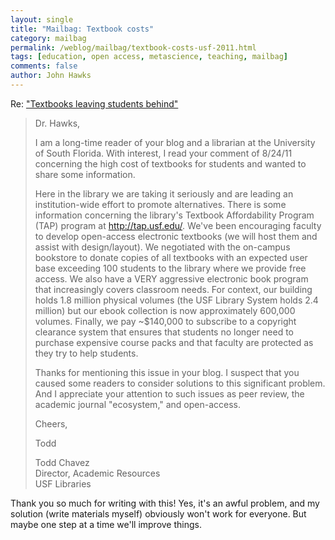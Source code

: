 ```yaml
---
layout: single 
title: "Mailbag: Textbook costs" 
category: mailbag
permalink: /weblog/mailbag/textbook-costs-usf-2011.html
tags: [education, open access, metascience, teaching, mailbag] 
comments: false 
author: John Hawks 
---
```


Re: <a href="http://johnhawks.net/node/27984">"Textbooks leaving students behind"</a>

<blockquote>Dr. Hawks,

I am a long-time reader of your blog and a librarian at the University of South Florida. With interest, I read your comment of 8/24/11 concerning the high cost of textbooks for students and wanted to share some information. 

Here in the library we are taking it seriously and are leading an institution-wide effort to promote alternatives. There is some information concerning the library's Textbook Affordability Program (TAP) program at http://tap.usf.edu/. We've been encouraging faculty to develop open-access electronic textbooks (we will host them and assist with design/layout). We negotiated with the on-campus bookstore to donate copies of all textbooks with an expected user base exceeding 100 students to the library where we provide free access. We also have a VERY aggressive electronic book program that increasingly covers classroom needs. For context, our building holds 1.8 million physical volumes (the USF Library System holds 2.4 million) but our ebook collection is now approximately 600,000 volumes. Finally, we pay ~$140,000 to subscribe to a copyright clearance system that ensures that students no longer need to purchase expensive course packs and that faculty are protected as they try to help students. 

Thanks for mentioning this issue in your blog. I suspect that you caused some readers to consider solutions to this significant problem. And I appreciate your attention to such issues as peer review, the academic journal "ecosystem," and open-access. 

Cheers,

Todd

Todd Chavez<br />
Director, Academic Resources<br />
USF Libraries</blockquote>


Thank you so much for writing with this! Yes, it's an awful problem, and my solution (write materials myself) obviously won't work for everyone. But maybe one step at a time we'll improve things. 




